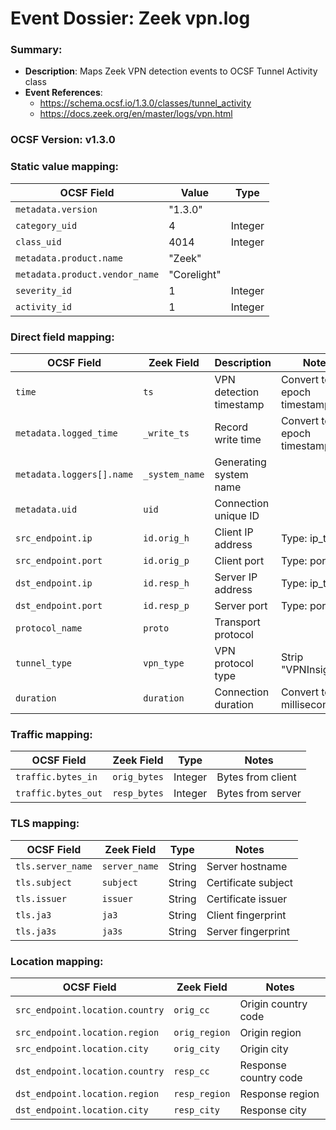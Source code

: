 # Event Dossier: Zeek vpn.log
### Summary:
- **Description**: Maps Zeek VPN detection events to OCSF Tunnel Activity class
- **Event References**:
  - https://schema.ocsf.io/1.3.0/classes/tunnel_activity
  - https://docs.zeek.org/en/master/logs/vpn.html

### OCSF Version: v1.3.0

### Static value mapping:
| OCSF Field                     | Value          | Type       |
|-------------------------------|----------------|------------|
| `metadata.version`            | "1.3.0"        |            |
| `category_uid`                | 4              | Integer    |
| `class_uid`                   | 4014           | Integer    |
| `metadata.product.name`       | "Zeek"         |            |
| `metadata.product.vendor_name`| "Corelight"    |            |
| `severity_id`                 | 1              | Integer    |
| `activity_id`                 | 1              | Integer    |

### Direct field mapping:
| OCSF Field                     | Zeek Field              | Description                                | Notes                      |
|-------------------------------|-------------------------|--------------------------------------------|----------------------------|
| `time`                        | `ts`                    | VPN detection timestamp                    | Convert to epoch timestamp |
| `metadata.logged_time`        | `_write_ts`             | Record write time                          | Convert to epoch timestamp |
| `metadata.loggers[].name`     | `_system_name`          | Generating system name                     |                            |
| `metadata.uid`                | `uid`                   | Connection unique ID                       |                            |
| `src_endpoint.ip`             | `id.orig_h`             | Client IP address                          | Type: ip_t                 |
| `src_endpoint.port`           | `id.orig_p`             | Client port                                | Type: port_t               |
| `dst_endpoint.ip`             | `id.resp_h`             | Server IP address                          | Type: ip_t                 |
| `dst_endpoint.port`           | `id.resp_p`             | Server port                                | Type: port_t               |
| `protocol_name`               | `proto`                 | Transport protocol                         |                            |
| `tunnel_type`                 | `vpn_type`              | VPN protocol type                          | Strip "VPNInsights::"      |
| `duration`                    | `duration`              | Connection duration                        | Convert to milliseconds    |

### Traffic mapping:
| OCSF Field                     | Zeek Field              | Type        | Notes                      |
|-------------------------------|-------------------------|-------------|----------------------------|
| `traffic.bytes_in`            | `orig_bytes`            | Integer     | Bytes from client          |
| `traffic.bytes_out`           | `resp_bytes`            | Integer     | Bytes from server          |

### TLS mapping:
| OCSF Field                     | Zeek Field              | Type        | Notes                      |
|-------------------------------|-------------------------|-------------|----------------------------|
| `tls.server_name`             | `server_name`           | String      | Server hostname            |
| `tls.subject`                 | `subject`               | String      | Certificate subject        |
| `tls.issuer`                  | `issuer`                | String      | Certificate issuer         |
| `tls.ja3`                     | `ja3`                   | String      | Client fingerprint         |
| `tls.ja3s`                    | `ja3s`                  | String      | Server fingerprint         |

### Location mapping:
| OCSF Field                          | Zeek Field              | Notes                      |
|-----------------------------------|-------------------------|----------------------------|
| `src_endpoint.location.country`    | `orig_cc`               | Origin country code        |
| `src_endpoint.location.region`     | `orig_region`           | Origin region              |
| `src_endpoint.location.city`       | `orig_city`             | Origin city                |
| `dst_endpoint.location.country`    | `resp_cc`               | Response country code      |
| `dst_endpoint.location.region`     | `resp_region`           | Response region            |
| `dst_endpoint.location.city`       | `resp_city`             | Response city              |
